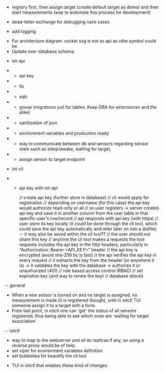 * registry first, then assign target (create default target as demo) and then start measurements (way to automate this process for development)

* dead-letter exchange for debugging nack cases

* add logging 

- For architecture diagram: socket svg is not as api as othe symbol could be
- Update over database schema

* iot-api
* * api key
* * tls
* * sqlc
* * goose (migrations just for tables. Keep DBA for extensionsn and the alike)
* * sanitization of json
* * environment variables and production ready
* * way to communicate between db and sensors regarding sensor state such as sleep/awake, waiting for target,
* * assign sensor to target endpoint

* iot-cli
* * api key with iot-api



	// create api key (further store in database)
	// cli would apply for registration
	// depending on username (for this case) the api key would authorize read-only or all
	// so user registers -> server creates api key and save it in another column from the user table in that specific user's row/record
	// api responds with api key (with https)
	// user store its key locally (it could be done through the cli tool, which could save the api key automatically and refer later on into a dotfile) -- it may also be saved within the cli tool??
	// the user should not share this key
	// anytime the cli tool makes a requests the tool requests includes the api key in the http headers, particularly in "Authorization: Bearer <API_KEY>" header
	// the api key is encrypted (avoid sha-256 bc is fast)
	// the api verifies the api key in every request
	// it extracts the key from the header (or anywhere it is) -> it validates the key with the database -> authorize it or unauthorized (401)
	// role based access control (RBAC)
	// set expiration key (and way to renew the key)
	// database should

-- general
- When a new sensor is turned on and no target is assigned, no measurement is made (it is registered though), until in iotctl TUI someone assign it to a target with a form. 
- From last point, in iotctl one can 'get' the status of all sensors registered, thus being able to see which ones are 'waiting for target association'.

-- iotctl
* way to map to the webserver and all its replicas if any, so using a reverse proxy would be of help. 
* set viper for environment variables definition
* set bubbletea for beautify the cli tool
- TUI in iotctl that enables these kind of changes
